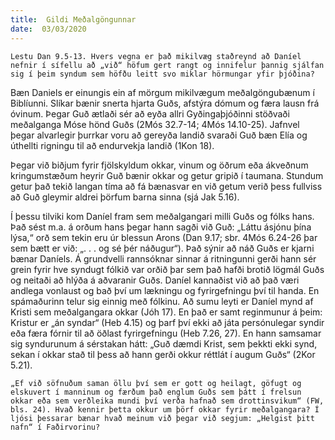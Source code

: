 ```yaml
---
title:  Gildi Meðalgöngunnar
date:  03/03/2020
---
```


`Lestu Dan 9.5-13. Hvers vegna er það mikilvæg staðreynd að Daníel nefnir í sífellu að „við“ höfum gert rangt og innifelur þannig sjálfan sig í þeim syndum sem höfðu leitt svo miklar hörmungar yfir þjóðina?`

Bæn Daniels er einungis ein af mörgum mikilvægum meðalgöngubænum í Biblíunni. Slíkar bænir snerta hjarta Guðs, afstýra dómum og færa lausn frá óvinum. Þegar Guð ætlaði sér að eyða allri Gyðingaþjóðinni stöðvaði meðalganga Móse hönd Guðs (2Mós 32.7-14; 4Mós 14.10-25). Jafnvel þegar alvarlegir þurrkar voru að gereyða landið svaraði Guð bæn Elía og úthellti rigningu til að endurvekja landið (1Kon 18).

Þegar við biðjum fyrir fjölskyldum okkar, vinum og öðrum eða ákveðnum kringumstæðum heyrir Guð bænir okkar og getur gripið í taumana. Stundum getur það tekið langan tíma að fá bænasvar en við getum verið þess fullviss að Guð gleymir aldrei þörfum barna sinna (sjá Jak 5.16).

Í þessu tilviki kom Daníel fram sem meðalgangari milli Guðs og fólks hans. Það sést m.a. á orðum hans þegar hann sagði við Guð: „Láttu ásjónu þína lýsa,“ orð sem tekin eru úr blessun Arons (Dan 9.17; sbr. 4Mós 6.24-26 þar sem bætt er við: „. . . og sé þér náðugur“). Það sýnir að náð Guðs er kjarni bænar Daníels. Á grundvelli rannsóknar sinnar á ritningunni gerði hann sér grein fyrir hve syndugt fólkið var orðið þar sem það hafði brotið lögmál Guðs og neitaði að hlýða á aðvaranir Guðs. Daníel kannaðist við að það væri andlega vonlaust og bað því um lækningu og fyrirgefningu því til handa. En spámaðurinn telur sig einnig með fólkinu. Að sumu leyti er Daníel mynd af Kristi sem meðalgangara okkar (Jóh 17). En það er samt reginmunur á þeim: Kristur er „án syndar“ (Heb 4.15) og þarf því ekki að játa persónulegar syndir eða færa fórnir til að öðlast fyrirgefningu (Heb 7.26, 27). En hann samsamar sig syndurunum á sérstakan hátt: „Guð dæmdi Krist, sem þekkti ekki synd, sekan í okkar stað til þess að hann gerði okkur réttlát í augum Guðs“ (2Kor 5.21).

`„Ef við söfnuðum saman öllu því sem er gott og heilagt, göfugt og elskuvert í manninum og færðum það englum Guðs sem þátt í frelsun okkar eða sem verðleika mundi því verða hafnað sem drottinsvikum“ (FW, bls. 24). Hvað kennir þetta okkur um þörf okkar fyrir meðalgangara? Í ljósi þessarar bænar hvað meinum við þegar við segjum: „Helgist þitt nafn“ í Faðirvorinu?`